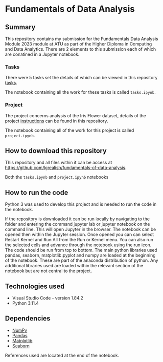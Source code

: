 # Fundamentals of Data Analysis

## Summary
This repository contains my submission for the Fundamentals Data Analysis Module 2023 module at ATU as part of the Higher Diploma in Computing and Data Analytics.  There are 2 elements to this submission each of which are conatined in a Jupyter notebook.

### Tasks
There were 5 tasks set the details of which can be viewed in this repository [tasks](/tasks.pdf.pdf).

The notebook containing all the work for these tasks is called `tasks.ipynb`.  

### Project
The project concerns analysis of the Iris Flower dataset, details of the project [instructions](assessment_instructions.pdf.pdf) can be found in this repository.

The notebook containing all of the work for this project is called `project.ipynb`.   

## How to download this repository

This repository and all files within it can be access at https://github.com/lgrealish/fundamentals-of-data-analysis.

Both the `tasks.ipynb` and `project.ipynb` notebooks 

## How to run the code

Python 3 was used to develop this project and is needed to run the code in the notebook.

If the repository is downloaded it can be run locally by navigating to the folder and entering the command jupyter lab or jupyter notebook on the command line. This will open Jupyter in the browser. The notebook can be opened then within the Jupyter session. Once opened you can can select Restart Kernel and Run All from the Run or Kernel menu. You can also run the selected cells and advance through the notebook using the run icon. The code should be run from top to bottom. The main python libraries used pandas, seaborn, matplotlib.pyplot and numpy are loaded at the beginning of the notebook. These are part of the anaconda distribution of python. Any additional libraries used are loaded within the relevant section of the notebook but are not central to the project.

## Technologies used

  * Visual Studio Code - version 1.84.2
  * Python 3.11.4

## Dependencies
* [NumPy](http://www.numpy.org/)
* [Pandas](http://pandas.pydata.org/)
* [Matplotlib](http://matplotlib.org/)
* [Seaborn](https://seaborn.pydata.org/index.html#)

References used are located at the end of the notebook.